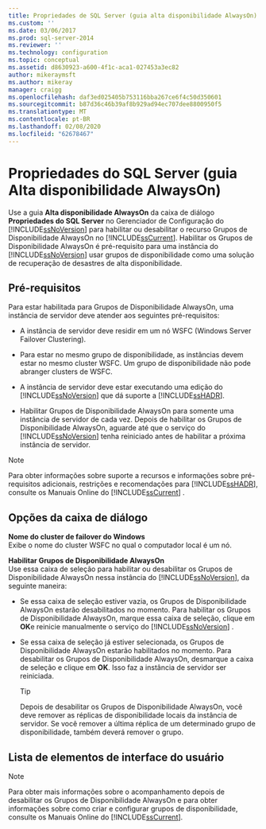 ```yaml
---
title: Propriedades de SQL Server (guia alta disponibilidade AlwaysOn) | Microsoft Docs
ms.custom: ''
ms.date: 03/06/2017
ms.prod: sql-server-2014
ms.reviewer: ''
ms.technology: configuration
ms.topic: conceptual
ms.assetid: d8630923-a600-4f1c-aca1-027453a3ec82
author: mikeraymsft
ms.author: mikeray
manager: craigg
ms.openlocfilehash: daf3ed025405b753116bba267ce6f4c50d350601
ms.sourcegitcommit: b87d36c46b39af8b929ad94ec707dee8800950f5
ms.translationtype: MT
ms.contentlocale: pt-BR
ms.lasthandoff: 02/08/2020
ms.locfileid: "62678467"
---
```

# <a name="sql-server-properties-alwayson-high-availability-tab"></a>Propriedades do SQL Server (guia Alta disponibilidade AlwaysOn)
  Use a guia **Alta disponibilidade AlwaysOn** da caixa de diálogo **Propriedades do SQL Server** no Gerenciador de Configuração do [!INCLUDE[ssNoVersion](../../includes/ssnoversion-md.md)] para habilitar ou desabilitar o recurso Grupos de Disponibilidade AlwaysOn no [!INCLUDE[ssCurrent](../../includes/sscurrent-md.md)]. Habilitar os Grupos de Disponibilidade AlwaysOn é pré-requisito para uma instância do [!INCLUDE[ssNoVersion](../../includes/ssnoversion-md.md)] usar grupos de disponibilidade como uma solução de recuperação de desastres de alta disponibilidade.  
  
##  <a name="Prerequisites"></a> Pré-requisitos  
 Para estar habilitada para Grupos de Disponibilidade AlwaysOn, uma instância de servidor deve atender aos seguintes pré-requisitos:  
  
-   A instância de servidor deve residir em um nó WSFC (Windows Server Failover Clustering).  
  
-   Para estar no mesmo grupo de disponibilidade, as instâncias devem estar no mesmo cluster WSFC. Um grupo de disponibilidade não pode abranger clusters de WSFC.  
  
-   A instância de servidor deve estar executando uma edição do [!INCLUDE[ssNoVersion](../../includes/ssnoversion-md.md)] que dá suporte a [!INCLUDE[ssHADR](../../includes/sshadr-md.md)].  
  
-   Habilitar Grupos de Disponibilidade AlwaysOn para somente uma instância de servidor de cada vez. Depois de habilitar os Grupos de Disponibilidade AlwaysOn, aguarde até que o serviço do [!INCLUDE[ssNoVersion](../../includes/ssnoversion-md.md)] tenha reiniciado antes de habilitar a próxima instância de servidor.  
  
> [!NOTE]  
>  Para obter informações sobre suporte a recursos e informações sobre pré-requisitos adicionais, restrições e recomendações para [!INCLUDE[ssHADR](../../includes/sshadr-md.md)], consulte os Manuais Online do [!INCLUDE[ssCurrent](../../includes/sscurrent-md.md)] .  
  
## <a name="dialog-options"></a>Opções da caixa de diálogo  
 **Nome do cluster de failover do Windows**  
 Exibe o nome do cluster WSFC no qual o computador local é um nó.  
  
 **Habilitar Grupos de Disponibilidade AlwaysOn**  
 Use essa caixa de seleção para habilitar ou desabilitar os Grupos de Disponibilidade AlwaysOn nessa instância do [!INCLUDE[ssNoVersion](../../includes/ssnoversion-md.md)], da seguinte maneira:  
  
-   Se essa caixa de seleção estiver vazia, os Grupos de Disponibilidade AlwaysOn estarão desabilitados no momento. Para habilitar os Grupos de Disponibilidade AlwaysOn, marque essa caixa de seleção, clique em **OK**e reinicie manualmente o serviço do [!INCLUDE[ssNoVersion](../../includes/ssnoversion-md.md)] .  
  
-   Se essa caixa de seleção já estiver selecionada, os Grupos de Disponibilidade AlwaysOn estarão habilitados no momento. Para desabilitar os Grupos de Disponibilidade AlwaysOn, desmarque a caixa de seleção e clique em **OK**. Isso faz a instância de servidor ser reiniciada.  
  
    > [!TIP]  
    >  Depois de desabilitar os Grupos de Disponibilidade AlwaysOn, você deve remover as réplicas de disponibilidade locais da instância de servidor. Se você remover a última réplica de um determinado grupo de disponibilidade, também deverá remover o grupo.  
  
## <a name="uielement-list"></a>Lista de elementos de interface do usuário  
  
> [!NOTE]  
>  Para obter mais informações sobre o acompanhamento depois de desabilitar os Grupos de Disponibilidade AlwaysOn e para obter informações sobre como criar e configurar grupos de disponibilidade, consulte os Manuais Online do [!INCLUDE[ssCurrent](../../includes/sscurrent-md.md)].  
  
  
